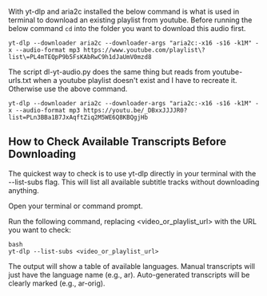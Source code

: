 With yt-dlp and aria2c installed the below command is what is used in terminal to download an existing playlist from youtube. Before running the below command `cd` into the folder you want to download this audio first.

`yt-dlp --downloader aria2c --downloader-args "aria2c:-x16 -s16 -k1M" -x --audio-format mp3 https://www.youtube.com/playlist\?list\=PL4mTEQpP9b5FsKAbRwC9h1dJaUmV0mzd8`

The script dl-yt-audio.py does the same thing but reads from youtube-urls.txt when a youtube playlist doesn't exist and I have to recreate it. Otherwise use the above command.

`yt-dlp --downloader aria2c --downloader-args "aria2c:-x16 -s16 -k1M" -x --audio-format mp3 https://youtu.be/_DBxxJJJJR0?list=PLn3BBa1B7JxAqftZiq2M5WE6Q8KBQgjHb`

## How to Check Available Transcripts Before Downloading

The quickest way to check is to use yt-dlp directly in your terminal with the --list-subs flag. This will list all available subtitle tracks without downloading anything.

Open your terminal or command prompt.

Run the following command, replacing <video_or_playlist_url> with the URL you want to check:

```
bash
yt-dlp --list-subs <video_or_playlist_url>
```

The output will show a table of available languages. Manual transcripts will just have the language name (e.g., ar). Auto-generated transcripts will be clearly marked (e.g., ar-orig).
